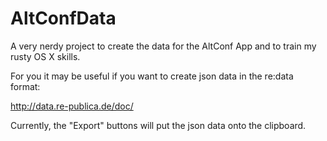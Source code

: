 AltConfData
===========

A very nerdy project to create the data for the AltConf App and to train my rusty OS X skills.

For you it may be useful if you want to create json data in the re:data format:

http://data.re-publica.de/doc/

Currently, the "Export" buttons will put the json data onto the clipboard. 

